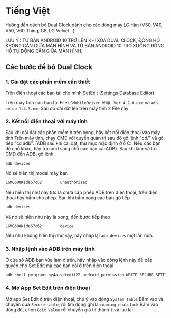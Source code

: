 # Tiếng Việt

Hướng dẫn cách bỏ Dual Clock dành cho các dòng máy LG Hàn (V30, V40, V50, V60 Thinq, G8, LG Velvet...)

LƯU Ý : TỪ BẢN ANDROID 10 TRỞ LÊN KHI XÓA DUAL CLOCK, ĐỒNG HỒ KHÔNG CĂN GIỮA MÀN HÌNH VÀ TỪ BẢN ANDROID 10 TRỞ XUỐNG ĐỒNG HỒ TỰ ĐỘNG CĂN GIỮA MÀN HÌNH.

## Các bước để bỏ Dual Clock

### 1. Cài đặt các phần mềm cần thiết

Trên điện thoại các bạn tải cho mình [SetEdit (Settings Database Editor)](https://play.google.com/store/apps/details?id=by4a.setedit22&hl=en)

Trên máy tính các bạn tải File `LGMobileDriver_WHQL_Ver_4.2.0.exe` và `adb-setup-1.4.3.exe`
Sau đó cài đặt lên trên máy tính 2 File này

### 2. Kết nối điện thoại với máy tính

Sau khi cài đặt các phần mềm ở trên xong, hãy kết nối điện thoại vào máy tính
Trên máy tính, chạy CMD với quyền quản trị sau đó gõ lệnh "cd/" và gõ tiếp "cd adb".
(ADB sau khi cài đặt, thư mục mặc định ở ổ C:. Nếu các bạn để chỗ khác, hãy trỏ cmd sang chỗ các bạn cài ADB).
Sau khi làm và trỏ CMD đến ADB, gõ lệnh
```bash
adb devices
```
Nó sẽ hiển thị model máy bạn
```bash
LGMG600K1de67c62        unauthorized
```
Nếu hiển thị như này tức là chưa cấp phép ADB trên điện thoại, trên điện thoại hãy bấm cho phép.
Sau khi bấm xong các bạn gõ tiếp 
```bash
adb devices
```
Và nó sẽ hiện như này là xong, đến bước tiếp theo
```bash
LGMG600K1de67c62        device
```
Nếu như không hiển thị như vậy, hãy nhập lại `adb devices` một lần nữa.

### 3. Nhập lệnh vào ADB trên máy tính

Ở cửa sổ ADB bạn vừa làm ở trên, hãy nhập vào dòng lệnh này để cấp quyền cho Set Edit mà các bạn cài ở trên điện thoại
```bash
adb shell pm grant by4a.setedit22 android.permission.WRITE_SECURE_SETTINGS
```

### 4. Mở App Set Edit trên điện thoại

Mở app Set Edit ở trên điện thoại, chú ý vào dòng `System Table`
Bấm vào và chuyển qua `Secure table`, rồi tìm dòng ghi là `roaming_dualclock`
Bấm vào dòng đó, chọn `Edit Value` rồi chuyển giá trị thành `1` và lưu lại.

